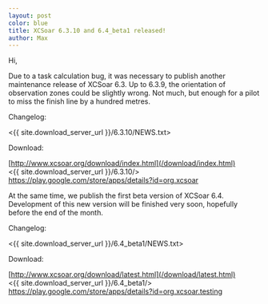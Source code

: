 ```yaml
---
layout: post
color: blue
title: XCSoar 6.3.10 and 6.4_beta1 released!
author: Max
---
```

Hi,

Due to a task calculation bug, it was necessary to publish another
maintenance release of XCSoar 6.3.  Up to 6.3.9, the orientation of
observation zones could be slightly wrong.  Not much, but enough for a
pilot to miss the finish line by a hundred metres.

Changelog:

  <{{ site.download_server_url }}/6.3.10/NEWS.txt>

Download:

  [http://www.xcsoar.org/download/index.html](/download/index.html)  
  <{{ site.download_server_url }}/6.3.10/>  
  <https://play.google.com/store/apps/details?id=org.xcsoar>

At the same time, we publish the first beta version of XCSoar 6.4.
Development of this new version will be finished very soon, hopefully
before the end of the month.

Changelog:

  <{{ site.download_server_url }}/6.4_beta1/NEWS.txt>

Download:

  [http://www.xcsoar.org/download/latest.html](/download/latest.html)  
  <{{ site.download_server_url }}/6.4_beta1/>  
  <https://play.google.com/store/apps/details?id=org.xcsoar.testing>
